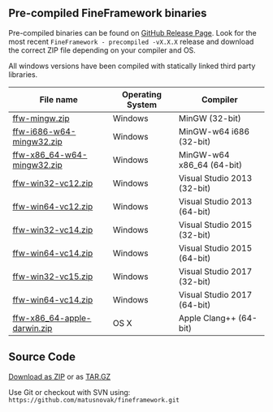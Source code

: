 Pre-compiled FineFramework binaries
-----------------------------------

Pre-compiled binaries can be found on [GitHub Release Page](https://github.com/matusnovak/fineframework/releases). Look for the most recent `FineFramework - precompiled -vX.X.X` release and download the correct ZIP file depending on your compiler and OS.

All windows versions have been compiled with statically linked third party libraries. 

| File name | Operating System | Compiler |
|-----------|------------------|----------|
| [ffw-mingw.zip](https://github.com/matusnovak/fineframework/releases/download/v0.2.6/ffw-mingw.zip)                             | Windows  | MinGW (32-bit)              |
| [ffw-i686-w64-mingw32.zip](https://github.com/matusnovak/fineframework/releases/download/v0.2.6/ffw-i686-w64-mingw32.zip)       | Windows  | MinGW-w64 i686 (32-bit)     |
| [ffw-x86_64-w64-mingw32.zip](https://github.com/matusnovak/fineframework/releases/download/v0.2.6/ffw-x86_64-w64-mingw32.zip)   | Windows  | MinGW-w64 x86_64 (64-bit)   |
| [ffw-win32-vc12.zip](https://github.com/matusnovak/fineframework/releases/download/v0.2.6/ffw-win32-vc12.zip)                   | Windows  | Visual Studio 2013 (32-bit) |
| [ffw-win64-vc12.zip](https://github.com/matusnovak/fineframework/releases/download/v0.2.6/ffw-win64-vc12.zip)                   | Windows  | Visual Studio 2013 (64-bit) |
| [ffw-win32-vc14.zip](https://github.com/matusnovak/fineframework/releases/download/v0.2.6/ffw-win32-vc14.zip)                   | Windows  | Visual Studio 2015 (32-bit) |
| [ffw-win64-vc14.zip](https://github.com/matusnovak/fineframework/releases/download/v0.2.6/ffw-win64-vc14.zip)                   | Windows  | Visual Studio 2015 (64-bit) |
| [ffw-win32-vc15.zip](https://github.com/matusnovak/fineframework/releases/download/v0.2.6/ffw-win32-vc15.zip)                   | Windows  | Visual Studio 2017 (32-bit) |
| [ffw-win64-vc14.zip](https://github.com/matusnovak/fineframework/releases/download/v0.2.6/ffw-win64-vc15.zip)                   | Windows  | Visual Studio 2017 (64-bit) |
| [ffw-x86_64-apple-darwin.zip](https://github.com/matusnovak/fineframework/releases/download/v0.2.6/ffw-x86_64-apple-darwin.zip) | OS X     | Apple Clang++ (64-bit)      |

Source Code
-----------

[Download as ZIP](https://github.com/matusnovak/fineframework/archive/master.zip) or as [TAR.GZ](https://github.com/matusnovak/fineframework/archive/master.tar.gz)

Use Git or checkout with SVN using: `https://github.com/matusnovak/fineframework.git`
